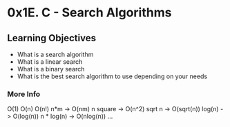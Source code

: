 # 0x1E. C - Search Algorithms

## Learning Objectives
* What is a search algorithm
* What is a linear search
* What is a binary search
* What is the best search algorithm to use depending on your needs

### More Info
O(1)
O(n)
O(n!)
n*m -> O(nm)
n square -> O(n^2)
sqrt n -> O(sqrt(n))
log(n) -> O(log(n))
n * log(n) -> O(nlog(n))
…


